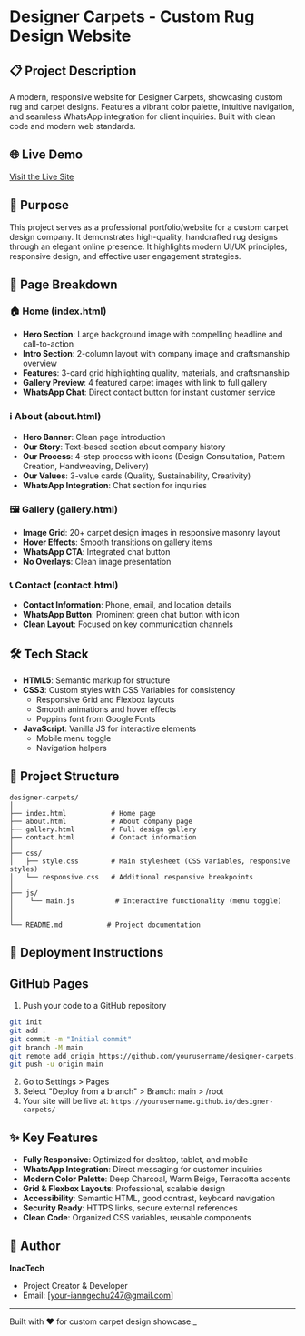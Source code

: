 # Designer Carpets - Custom Rug Design Website

## 📋 Project Description

A modern, responsive website for Designer Carpets, showcasing custom rug and carpet designs. Features a vibrant color palette, intuitive navigation, and seamless WhatsApp integration for client inquiries. Built with clean code and modern web standards.

## 🌐 Live Demo

[Visit the Live Site](https://your-deployed-url.com) <!-- Replace with your actual deployed URL -->

## 🎯 Purpose

This project serves as a professional portfolio/website for a custom carpet design company. It demonstrates high-quality, handcrafted rug designs through an elegant online presence. It highlights modern UI/UX principles, responsive design, and effective user engagement strategies.

## 📄 Page Breakdown

### 🏠 Home (index.html)

- **Hero Section**: Large background image with compelling headline and call-to-action
- **Intro Section**: 2-column layout with company image and craftsmanship overview
- **Features**: 3-card grid highlighting quality, materials, and craftsmanship
- **Gallery Preview**: 4 featured carpet images with link to full gallery
- **WhatsApp Chat**: Direct contact button for instant customer service

### ℹ️ About (about.html)

- **Hero Banner**: Clean page introduction
- **Our Story**: Text-based section about company history
- **Our Process**: 4-step process with icons (Design Consultation, Pattern Creation, Handweaving, Delivery)
- **Our Values**: 3-value cards (Quality, Sustainability, Creativity)
- **WhatsApp Integration**: Chat section for inquiries

### 🖼️ Gallery (gallery.html)

- **Image Grid**: 20+ carpet design images in responsive masonry layout
- **Hover Effects**: Smooth transitions on gallery items
- **WhatsApp CTA**: Integrated chat button
- **No Overlays**: Clean image presentation

### 📞 Contact (contact.html)

- **Contact Information**: Phone, email, and location details
- **WhatsApp Button**: Prominent green chat button with icon
- **Clean Layout**: Focused on key communication channels

## 🛠️ Tech Stack

- **HTML5**: Semantic markup for structure
- **CSS3**: Custom styles with CSS Variables for consistency
  - Responsive Grid and Flexbox layouts
  - Smooth animations and hover effects
  - Poppins font from Google Fonts
- **JavaScript**: Vanilla JS for interactive elements
  - Mobile menu toggle
  - Navigation helpers

## 📁 Project Structure

```
designer-carpets/
│
├── index.html           # Home page
├── about.html           # About company page
├── gallery.html         # Full design gallery
├── contact.html         # Contact information
│
├── css/
│   ├── style.css        # Main stylesheet (CSS Variables, responsive styles)
│   └── responsive.css   # Additional responsive breakpoints
│
├── js/
│    └── main.js          # Interactive functionality (menu toggle)
│
│
└── README.md           # Project documentation
```

## 🚀 Deployment Instructions

## GitHub Pages

1. Push your code to a GitHub repository

```bash
git init
git add .
git commit -m "Initial commit"
git branch -M main
git remote add origin https://github.com/yourusername/designer-carpets.git
git push -u origin main
```

2. Go to Settings > Pages
3. Select "Deploy from a branch" > Branch: main > /root
4. Your site will be live at: `https://yourusername.github.io/designer-carpets/`

## ✨ Key Features

- **Fully Responsive**: Optimized for desktop, tablet, and mobile
- **WhatsApp Integration**: Direct messaging for customer inquiries
- **Modern Color Palette**: Deep Charcoal, Warm Beige, Terracotta accents
- **Grid & Flexbox Layouts**: Professional, scalable design
- **Accessibility**: Semantic HTML, good contrast, keyboard navigation
- **Security Ready**: HTTPS links, secure external references
- **Clean Code**: Organized CSS variables, reusable components

## 👤 Author

**InacTech**

- Project Creator & Developer
- Email: [your-ianngechu247@gmail.com]

---

Built with ❤️ for custom carpet design showcase.\_
